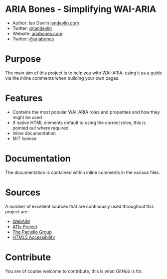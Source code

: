ARIA Bones - Simplifying WAI-ARIA
===================================================

- Author: Ian Devlin [iandevlin.com](http://iandevlin.com)
- Twitter: [@iandevlin](http://twitter.com/iandevlin)
- Website: [ariabones.com](http://ariabones.com)
- Twitter: [@ariabones](http://twitter.com/ariabones)

Purpose
=======

The main aim of this project is to help you with WAI-ARIA, using it as a guide via the inline comments when building your own pages.

Features
========

- Contains the most popular WAI-ARIA roles and properties and how they might be used
- If native HTML elements default to using the correct roles, this is pointed out where required
- Inline documentation
- MIT license

Documentation
=============
The documentation is contained within inline comments in the various files.

Sources
=======

A number of excellent sources that are continously used throughout this project are:

- [WebAIM](http://webaim.org)
- [A11y Project](http://a11yproject.com)
- [The Paciello Group](http://www.paciellogroup.com)
- [HTML5 Accessibility](http://www.html5accessibility.com/)

Contribute
==========

You are of course welcome to contribute, this is what GitHub is for.
